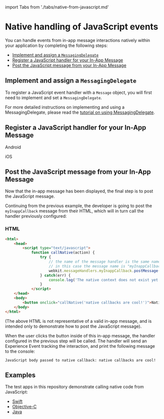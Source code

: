 import Tabs from './tabs/native-from-javascript.md'

# Native handling of JavaScript events

You can handle events from in-app message interactions natively within your application by completing the following steps:

* [Implement and assign a `MessagingDelegate`](#implement-and-assign-a-messagingdelegate)
* [Register a JavaScript handler for your In-App Message](#register-a-javascript-handler-for-your-in-app-message)
* [Post the JavaScript message from your In-App Message](#post-the-javascript-message-from-your-in-app-message)

## Implement and assign a `MessagingDelegate`

To register a JavaScript event handler with a `Message` object, you will first need to implement and set a `MessagingDelegate`.

For more detailed instructions on implementing and using a MessagingDelegate, please read the [tutorial on using MessagingDelegate](./messaging-delegate.md).

## Register a JavaScript handler for your In-App Message

<TabsBlock orientation="horizontal" slots="heading, content" repeat="2"/>

Android

<Tabs query="platform=android&function=register"/>

iOS

<Tabs query="platform=ios&function=register"/>

## Post the JavaScript message from your In-App Message

Now that the in-app message has been displayed, the final step is to post the JavaScript message.

Continuing from the previous example, the developer is going to post the `myInappCallback` message from their HTML, which will in turn call the handler previously configured:

### HTML

```html
<html>
    <head>
        <script type="text/javascript">
            function callNative(action) {
                try {
                    // the name of the message handler is the same name that must be registered in native code.
                    // in this case the message name is "myInappCallback"
                    webkit.messageHandlers.myInappCallback.postMessage(action);
                } catch(err) {
                    console.log('The native context does not exist yet'); }
                }
            </script>
    </head>
    <body>
        <button onclick="callNative('native callbacks are cool!')">Native callback!</button>
    </body>
</html>
```

(The above HTML is not representative of a valid in-app message, and is intended only to demonstrate how to post the JavaScript message).

When the user clicks the button inside of this in-app message, the handler configured in the previous step will be called. The handler will send an Experience Event tracking the interaction, and print the following message to the console:

```text
JavaScript body passed to native callback: native callbacks are cool!
```

## Examples

The test apps in this repository demonstrate calling native code from JavaScript:

* [Swift](https://github.com/adobe/aepsdk-messaging-ios/tree/main/TestApps/MessagingDemoApp)
* [Objective-C](https://github.com/adobe/aepsdk-messaging-ios/tree/main/TestApps/MessagingDemoAppObjC)
* [Java](https://github.com/adobe/aepsdk-messaging-android/tree/main/code/app)
